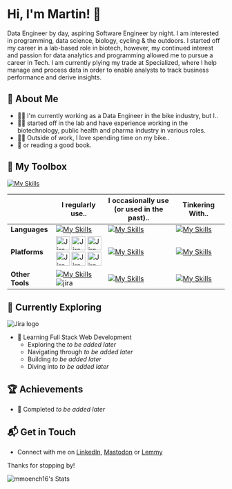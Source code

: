 # Hi, I'm Martin! 👋

Data Engineer by day, aspiring Software Engineer by night. I am interested in programming, data science, biology, cycling & the outdoors. I started off my career in a lab-based role in biotech, however, my continued interest and passion for data analytics and programming allowed me to pursue a career in Tech. I am currently plying my trade at Specialized, where I help manage and process data in order to enable analysts to track business performance and derive insights.  

## 🧍 About Me

- 👨‍💻 I'm currently working as a Data Engineer in the bike industry, but I..
- 👨‍🔬 started off in the lab and have experience working in the biotechnology, public health and pharma industry in various roles. 
- 🚴‍♂️ Outside of work, I love spending time on my bike..
- 📖 or reading a good book.

## 🧰 My Toolbox
[![My Skills](https://skillicons.dev/icons?i=r,python,mysql,java,php,html,css,js,md)](https://github.com/mmoench16)

|  | I regularly use.. | I occasionally use<br>(or used in the past).. | Tinkering With.. |
| ------ | ------ | ------ | ------ |
| **Languages** | [![My Skills](https://skillicons.dev/icons?i=r,python,mysql&perline=3)](https://github.com/mmoench16)    | [![My Skills](https://skillicons.dev/icons?i=html,css,js,php,java&perline=3)](https://github.com/mmoench16) | [![My Skills](https://skillicons.dev/icons?i=processing&perline=3)](https://github.com/mmoench16) |
| **Platforms** | <div class="svg-container"><img height="32" width="32" alt="Jira logo" title="Jira" src="https://cdn.simpleicons.org/jira/0052CC?viewbox=auto" /> <img height="32" width="32" alt="Jira logo" title="Jira" src="https://cdn.simpleicons.org/jira/0052CC?viewbox=auto" /> <img height="32" width="32" alt="Jira logo" title="Jira" src="https://cdn.simpleicons.org/jira/0052CC?viewbox=auto" object-fit="contain" /></div><div class="svg-container"><img height="32" width="32" alt="Jira logo" title="Jira" src="https://cdn.simpleicons.org/jira/0052CC?viewbox=auto" /> <img height="32" width="32" alt="Jira logo" title="Jira" src="https://cdn.simpleicons.org/jira/0052CC?viewbox=auto" /> <img height="32" width="32" alt="Jira logo" title="Jira" src="https://cdn.simpleicons.org/jira/0052CC?viewbox=auto" object-fit="contain" /></div> | [![My Skills](https://skillicons.dev/icons?i=aws&perline=3)](https://github.com/mmoench16) | [![My Skills](https://skillicons.dev/icons?i=azure&perline=3)](https://github.com/mmoench16) |
| **Other Tools** | [![My Skills](https://skillicons.dev/icons?i=vscode,jira&perline=3)](https://github.com/mmoench16) ![jira](https://github.com/user-attachments/assets/2c4040e9-fac7-4e2b-ab69-76909411354a) | [![My Skills](https://skillicons.dev/icons?i=r,python,mysql&perline=3)](https://github.com/mmoench16) | [![My Skills](https://skillicons.dev/icons?i=r,python,mysql&perline=3)](https://github.com/mmoench16) |

## 🌱 Currently Exploring

<img height="auto" width="auto" alt="Jira logo" title="Jira" src="https://cdn.simpleicons.org/jira/0052CC?viewbox=auto" />

- 🚀 Learning Full Stack Web Development
  - Exploring the _to be added later_
  - Navigating through _to be added later_
  - Building _to be added later_
  - Diving into _to be added later_

 ## 🏆 Achievements

- 🌟 Completed _to be added later_



## 📬 Get in Touch

- Connect with me on [LinkedIn](https://www.linkedin.com/in/martin-moench-04472286/), [Mastodon](https://mastodon.social/@JohnnyZeeGerman) or [Lemmy](https://lemmy.world/u/JohnnyZeeGerman)

Thanks for stopping by!

![mmoench16's Stats](https://github-readme-stats.vercel.app/api?username=mmoench16&theme=vue-dark&show_icons=true&hide_border=true&count_private=true)

<!--
**mmoench16/mmoench16** is a ✨ _special_ ✨ repository because its `README.md` (this file) appears on your GitHub profile.

Here are some ideas to get you started:

- 🔭 I’m currently working on ...
- 🌱 I’m currently learning ...
- 👯 I’m looking to collaborate on ...
- 🤔 I’m looking for help with ...
- 💬 Ask me about ...
- 📫 How to reach me: ...
- 😄 Pronouns: ...
- ⚡ Fun fact: ...

-->
